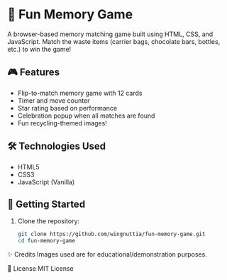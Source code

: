 # 🧠 Fun Memory Game

A browser-based memory matching game built using HTML, CSS, and JavaScript. Match the waste items (carrier bags, chocolate bars, bottles, etc.) to win the game!

## 🎮 Features

- Flip-to-match memory game with 12 cards
- Timer and move counter
- Star rating based on performance
- Celebration popup when all matches are found
- Fun recycling-themed images!

## 🛠️ Technologies Used

- HTML5
- CSS3
- JavaScript (Vanilla)

## 🚀 Getting Started

1. Clone the repository:
   ```bash
   git clone https://github.com/wingnuttia/fun-memory-game.git
   cd fun-memory-game

✨ Credits
Images used are for educational/demonstration purposes.

📜 License
MIT License
